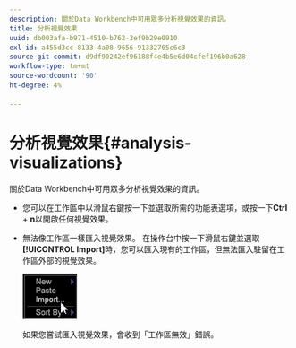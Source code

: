 ```yaml
---
description: 關於Data Workbench中可用眾多分析視覺效果的資訊。
title: 分析視覺效果
uuid: db003afa-b971-4510-b762-3ef9b29e0910
exl-id: a455d3cc-8133-4a08-9656-91332765c6c3
source-git-commit: d9df90242ef96188f4e4b5e6d04cfef196b0a628
workflow-type: tm+mt
source-wordcount: '90'
ht-degree: 4%

---
```


# 分析視覺效果{#analysis-visualizations}

關於Data Workbench中可用眾多分析視覺效果的資訊。

* 您可以在工作區中以滑鼠右鍵按一下並選取所需的功能表選項，或按一下&#x200B;**Ctrl** + **n**&#x200B;以開啟任何視覺效果。

* 無法像工作區一樣匯入視覺效果。 在操作台中按一下滑鼠右鍵並選取&#x200B;**[!UICONTROL Import]**&#x200B;時，您可以匯入現有的工作區，但無法匯入駐留在工作區外部的視覺效果。

   ![](assets/import_workspace.png)

   如果您嘗試匯入視覺效果，會收到「工作區無效」錯誤。
